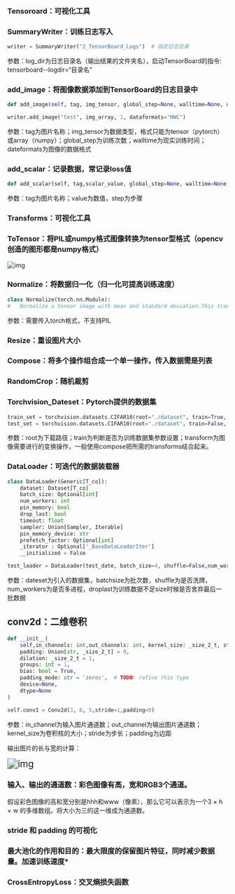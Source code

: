 ### Tensoroard：可视化工具

### SummaryWriter：训练日志写入

```python
writer = SummaryWriter("2_TensorBoard_Logs")  # 指定日志目录
```

参数：log_dir为日志目录名（输出结果的文件夹名），启动TensorBoard的指令: tensorboard--logdir=“目录名”

### add_image：将图像数据添加到TensorBoard的日志目录中

```python
def add_image(self, tag, img_tensor, global_step=None, walltime=None, dataformats="CHW")
```

```python
writer.add_image("test", img_array, 1, dataformats="HWC")
```

参数：tag为图片名称；img_tensor为数据类型，格式只能为tensor（pytorch）或array（numpy）；global_step为训练次数；walltime为现实训练时间；dateformats为图像的数据格式

### add_scalar：记录数据，常记录loss值

```python
def add_scalar(self, tag,scalar_value, global_step=None, walltime=None, new_style=False,  double_precision=False,):
```

参数：tag为图片名称；value为数值，step为步骤

### Transforms：可视化工具

### ToTensor：将PIL或numpy格式图像转换为tensor型格式（opencv	创造的图形都是numpy格式）

![img](https://coder729.oss-cn-beijing.aliyuncs.com/Typora/wps7.jpg)

### Normalize：将数据归一化（归一化可提高训练速度）

```python
class Normalize(torch.nn.Module):
#   Normalize a tensor image with mean and standard deviation.This transform does not support PIL Image.
```

参数：需要传入torch格式，不支持PIL

### Resize：重设图片大小

### Compose：将多个操作组合成一个单一操作，传入数据需是列表

### RandomCrop：随机裁剪

### Torchvision_Dateset：Pytorch提供的数据集

```python
train_set = torchvision.datasets.CIFAR10(root="./dataset", train=True, transform=dataset_transform, download=True)
test_set = torchvision.datasets.CIFAR10(root="./dataset", train=False, transform=dataset_transform, download=True)
```

参数：root为下载路径；train为判断是否为训练数据集参数设置；transform为图像需要进行的变换操作，一般使用compose把所需的transforms结合起来。

### DataLoader：可迭代的数据装载器

```python
class DataLoader(Generic[T_co]):
    dataset: Dataset[T_co]
    batch_size: Optional[int]
    num_workers: int
    pin_memory: bool
    drop_last: bool
    timeout: float
    sampler: Union[Sampler, Iterable]
    pin_memory_device: str
    prefetch_factor: Optional[int]
    _iterator : Optional['_BaseDataLoaderIter']
    __initialized = False
```

```python
test_loader = DataLoader(test_date, batch_size=4, shuffle=False,num_workers=0,drop_last=False)
```

参数：dateset为引入的数据集，batchsize为批次数，shuffle为是否洗牌，num_workers为是否多进程，droplast为训练数据不足size时候是否舍弃最后一批数据

## conv2d：二维卷积

```python
def __init__(
    self,in_channels: int,out_channels: int, kernel_size: _size_2_t, stride: _size_2_t = 1,
    padding: Union[str, _size_2_t] = 0,
    dilation: _size_2_t = 1,
    groups: int = 1,
    bias: bool = True,
    padding_mode: str = 'zeros',  # TODO: refine this type
    device=None,
    dtype=None
)
```

```python
self.conv1 = Conv2d(3, 6, 5,stride=1,padding=0)
```

参数：in_channel为输入图片通道数；out_channel为输出图片通道数；kernel_size为卷积核的大小；stride为步长；padding为边距

输出图片的长与宽的计算：

<img src="https://coder729.oss-cn-beijing.aliyuncs.com/Typora/wps8.jpg" alt="img" style="zoom:150%;" />

### 输入、输出的通道数：彩色图像有高，宽和RGB3个通道。

假设彩色图像的高和宽分别是hhh和www（像素），那么它可以表示为一个3 × h × w 的多维数组。将大小为三的这一维成为通道数。

### stride 和 padding 的可视化



### 最大池化的作用和目的：最大限度的保留图片特征，同时减少数据量。加速训练速度*

 

### CrossEntropyLoss：交叉熵损失函数